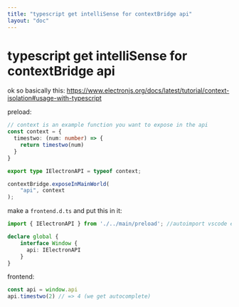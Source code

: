 ```yaml
---
title: "typescript get intelliSense for contextBridge api"
layout: "doc"
---
```

# typescript get intelliSense for contextBridge api

ok so basically this: https://www.electronjs.org/docs/latest/tutorial/context-isolation#usage-with-typescript

preload:
```ts
// context is an example function you want to expose in the api
const context = {
  timestwo: (num: number) => {
    return timestwo(num)
  }
}

export type IElectronAPI = typeof context;

contextBridge.exposeInMainWorld(
    "api", context
);
```

make a `frontend.d.ts` and put this in it:
```ts
import { IElectronAPI } from './../main/preload'; //autoimport vscode extension ftw

declare global {
    interface Window {
      api: IElectronAPI
    }
}
```
frontend:
```ts
const api = window.api
api.timestwo(2) // => 4 (we get autocomplete)
```